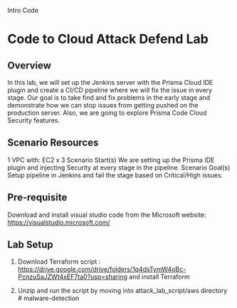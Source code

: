 Intro Code
# Code to Cloud Attack Defend Lab

## Overview

In this lab, we will set up the Jenkins server with the Prisma Cloud IDE plugin and create a CI/CD pipeline where we will fix the issue in every stage. Our goal is to take find and fix problems in the early stage and demonstrate how we can stop issues from getting pushed on the production server. Also, we are going to explore Prisma Code Cloud Security features.

## Scenario Resources
1 VPC with:
EC2 x 3
Scenario Start(s)
We are setting up the Prisma IDE plugin and injecting Security at every stage in the pipeline.
Scenario Goal(s)
Setup pipeline in Jenkins and fail the stage based on Critical/High issues.

## Pre-requisite 

Download and install visual studio code from the Microsoft website: https://visualstudio.microsoft.com/

## Lab Setup

1. Download Terraform script : https://drive.google.com/drive/folders/1q4dsTymW4oBc-PcnzuSaJZWt4xEF7ta0?usp=sharing and install Terraform

2. Unzip and run the script by moving into attack_lab_script/aws directory # malware-detection
